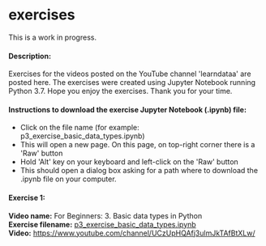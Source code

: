 # exercises
This is a work in progress. <br>

#### Description:
Exercises for the videos posted on the YouTube channel 'learndataa' are posted here. The exercises were created using Jupyter Notebook running Python 3.7. Hope you enjoy the exercises. Thank you for your time.

#### Instructions to download the exercise Jupyter Notebook (.ipynb) file:
* Click on the file name (for example: p3_exercise_basic_data_types.ipynb)
* This will open a new page. On this page, on top-right corner there is a 'Raw' button
* Hold 'Alt' key on your keyboard and left-click on the 'Raw' button
* This should open a dialog box asking for a path where to download the .ipynb file on your computer.

#### Exercise 1:
<b>Video name:</b> For Beginners: 3. Basic data types in Python <br>
<b>Exercise filename:</b> <a href="https://github.com/learndataa/exercises/blob/master/p3_exercise_basic_data_types.ipynb">p3_exercise_basic_data_types.ipynb </a><br>
<b>Video:</b> https://www.youtube.com/channel/UCzUpHQAfj3ulmJkTAfBtXLw/ <br><br>
